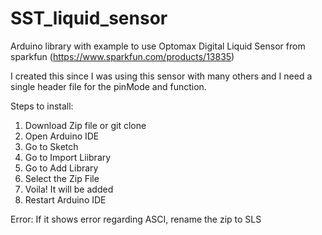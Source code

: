 # SST_liquid_sensor
Arduino library with example to use Optomax Digital Liquid Sensor from sparkfun (https://www.sparkfun.com/products/13835)

I created this since I was using this sensor with many others and I need a single header file for the pinMode and function.

Steps to install:
1. Download Zip file or git clone <url>
2. Open Arduino IDE
3. Go to Sketch
4. Go to Import Liibrary
5. Go to Add Library
6. Select the Zip File
7. Voila! It will be added
8. Restart Arduino IDE

Error:
If it shows error regarding ASCI, rename the zip to SLS
